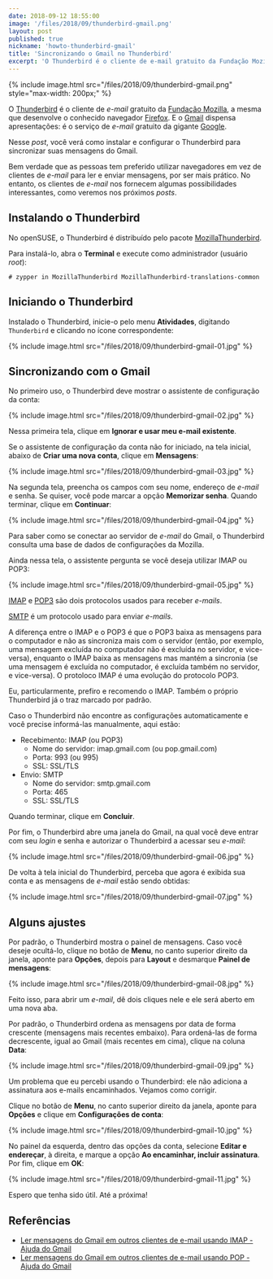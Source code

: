 ```yaml
---
date: 2018-09-12 18:55:00
image: '/files/2018/09/thunderbird-gmail.png'
layout: post
published: true
nickname: 'howto-thunderbird-gmail'
title: 'Sincronizando o Gmail no Thunderbird'
excerpt: 'O Thunderbird é o cliente de e-mail gratuito da Fundação Mozilla, a mesma que desenvolve o conhecido navegador Firefox. E o Gmail dispensa apresentações: é o serviço de e-mail gratuito da gigante Google. Nesse post, você verá como instalar e configurar o Thunderbird para sincronizar suas mensagens do Gmail.'
---
```


{% include image.html src="/files/2018/09/thunderbird-gmail.png" style="max-width: 200px;" %}

O [Thunderbird][thunderbird] é o cliente de *e-mail* gratuito da [Fundação Mozilla][mozilla], a mesma que desenvolve o conhecido navegador [Firefox][firefox]. E o [Gmail][gmail] dispensa apresentações: é o serviço de *e-mail* gratuito da gigante [Google][google].

Nesse *post*, você verá como instalar e configurar o Thunderbird para sincronizar suas mensagens do Gmail.

Bem verdade que as pessoas tem preferido utilizar navegadores em vez de clientes de *e-mail* para ler e enviar mensagens, por ser mais prático. No entanto, os clientes de *e-mail* nos fornecem algumas possibilidades interessantes, como veremos nos próximos *posts*.

## Instalando o Thunderbird

No openSUSE, o Thunderbird é distribuído pelo pacote [MozillaThunderbird][sw].

Para instalá-lo, abra o **Terminal** e execute como administrador (usuário *root*):

```
# zypper in MozillaThunderbird MozillaThunderbird-translations-common
```

## Iniciando o Thunderbird

Instalado o Thunderbird, inicie-o pelo menu **Atividades**, digitando `Thunderbird` e clicando no ícone correspondente:

{% include image.html src="/files/2018/09/thunderbird-gmail-01.jpg" %}

## Sincronizando com o Gmail

No primeiro uso, o Thunderbird deve mostrar o assistente de configuração da conta:

{% include image.html src="/files/2018/09/thunderbird-gmail-02.jpg" %}

Nessa primeira tela, clique em **Ignorar e usar meu e-mail existente**.

Se o assistente de configuração da conta não for iniciado, na tela inicial, abaixo de **Criar uma nova conta**, clique em **Mensagens**:

{% include image.html src="/files/2018/09/thunderbird-gmail-03.jpg" %}

Na segunda tela, preencha os campos com seu nome, endereço de *e-mail* e senha. Se quiser, você pode marcar a opção **Memorizar senha**. Quando terminar, clique em **Continuar**:

{% include image.html src="/files/2018/09/thunderbird-gmail-04.jpg" %}

Para saber como se conectar ao servidor de *e-mail* do Gmail, o Thunderbird consulta uma base de dados de configurações da Mozilla.

Ainda nessa tela, o assistente pergunta se você deseja utilizar IMAP ou POP3:

{% include image.html src="/files/2018/09/thunderbird-gmail-05.jpg" %}

[IMAP][imap] e [POP3][pop3] são dois protocolos usados para receber *e-mails*.

[SMTP][smtp] é um protocolo usado para enviar *e-mails*.

A diferença entre o IMAP e o POP3 é que o POP3 baixa as mensagens para o computador e não as sincroniza mais com o servidor (então, por exemplo, uma mensagem excluída no computador não é excluída no servidor, e vice-versa), enquanto o IMAP baixa as mensagens mas mantém a sincronia (se uma mensagem é excluída no computador, é excluída também no servidor, e vice-versa). O protoloco IMAP é uma evolução do protocolo POP3.

Eu, particularmente, prefiro e recomendo o IMAP. Também o próprio Thunderbird já o traz marcado por padrão.

Caso o Thunderbird não encontre as configurações automaticamente e você precise informá-las manualmente, aqui estão:

* Recebimento: IMAP (ou POP3)
    - Nome do servidor: imap.gmail.com (ou pop.gmail.com)
    - Porta: 993 (ou 995)
    - SSL: SSL/TLS
* Envio: SMTP
    - Nome do servidor: smtp.gmail.com
    - Porta: 465
    - SSL: SSL/TLS

Quando terminar, clique em **Concluir**.

Por fim, o Thunderbird abre uma janela do Gmail, na qual você deve entrar com seu *login* e senha e autorizar o Thunderbird a acessar seu *e-mail*:

{% include image.html src="/files/2018/09/thunderbird-gmail-06.jpg" %}

De volta à tela inicial do Thunderbird, perceba que agora é exibida sua conta e as mensagens de *e-mail* estão sendo obtidas:

{% include image.html src="/files/2018/09/thunderbird-gmail-07.jpg" %}

## Alguns ajustes

Por padrão, o Thunderbird mostra o painel de mensagens. Caso você deseje ocultá-lo, clique no botão de **Menu**, no canto superior direito da janela, aponte para **Opções**, depois para **Layout** e desmarque **Painel de mensagens**:

{% include image.html src="/files/2018/09/thunderbird-gmail-08.jpg" %}

Feito isso, para abrir um *e-mail*, dê dois cliques nele e ele será aberto em uma nova aba.

Por padrão, o Thunderbird ordena as mensagens por data de forma crescente (mensagens mais recentes embaixo). Para ordená-las de forma decrescente, igual ao Gmail (mais recentes em cima), clique na coluna **Data**:

{% include image.html src="/files/2018/09/thunderbird-gmail-09.jpg" %}

Um problema que eu percebi usando o Thunderbird: ele não adiciona a assinatura aos e-mails encaminhados. Vejamos como corrigir.

Clique no botão de **Menu**, no canto superior direito da janela, aponte para **Opções** e clique em **Configurações de conta**:

{% include image.html src="/files/2018/09/thunderbird-gmail-10.jpg" %}

No painel da esquerda, dentro das opções da conta, selecione **Editar e endereçar**, à direita, e marque a opção **Ao encaminhar, incluir assinatura**. Por fim, clique em **OK**:

{% include image.html src="/files/2018/09/thunderbird-gmail-11.jpg" %}

Espero que tenha sido útil. Até a próxima!

## Referências

- [Ler mensagens do Gmail em outros clientes de e-mail usando IMAP - Ajuda do Gmail][gmail-help-imap]
- [Ler mensagens do Gmail em outros clientes de e-mail usando POP - Ajuda do Gmail][gmail-help-pop]

[thunderbird]:      https://www.thunderbird.net
[mozilla]:          https://www.mozilla.org/pt-BR/foundation/
[firefox]:          https://www.mozilla.org/pt-BR/firefox/
[gmail]:            https://gmail.com
[google]:           https://www.google.com.br
[sw]:               https://software.opensuse.org/package/MozillaThunderbird
[imap]:             https://pt.wikipedia.org/wiki/Internet_Message_Access_Protocol
[pop3]:             https://pt.wikipedia.org/wiki/Post_Office_Protocol
[smtp]:             https://pt.wikipedia.org/wiki/Simple_Mail_Transfer_Protocol
[gmail-help-imap]:  https://support.google.com/mail/answer/7126229?hl=pt-BR
[gmail-help-pop]:   https://support.google.com/mail/answer/7104828?hl=pt-BR

